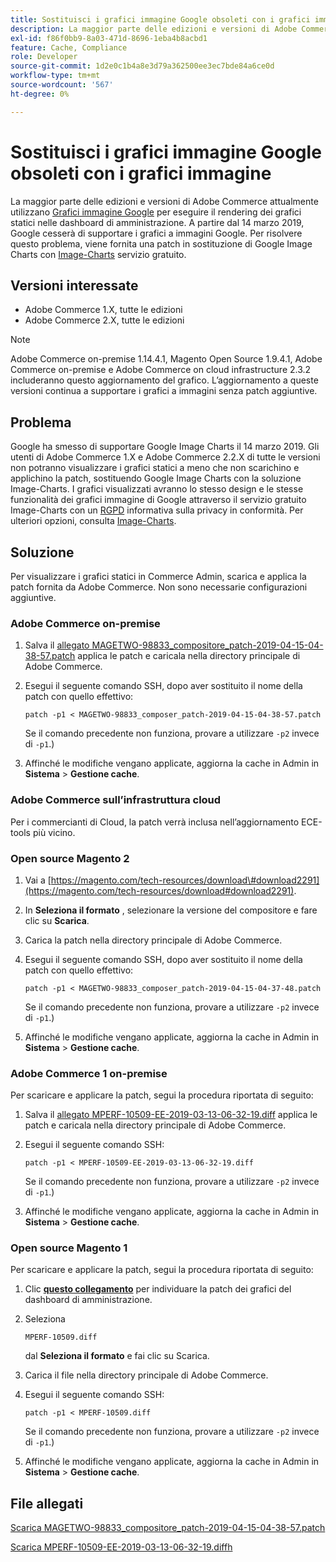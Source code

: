 ```yaml
---
title: Sostituisci i grafici immagine Google obsoleti con i grafici immagine
description: La maggior parte delle edizioni e versioni di Adobe Commerce attualmente utilizza [Google Image Charts](https://developers.google.com/chart/image/) per eseguire il rendering dei grafici statici nelle dashboard di amministrazione. A partire dal 14 marzo 2019, Google cesserà di supportare i grafici a immagini Google. Per risolvere questo problema, forniamo una patch per sostituire Google Image Charts con il servizio gratuito [Image-Charts](https://www.image-charts.com/).
exl-id: f86f0bb9-8a03-471d-8696-1eba4b8acbd1
feature: Cache, Compliance
role: Developer
source-git-commit: 1d2e0c1b4a8e3d79a362500ee3ec7bde84a6ce0d
workflow-type: tm+mt
source-wordcount: '567'
ht-degree: 0%

---
```


# Sostituisci i grafici immagine Google obsoleti con i grafici immagine

La maggior parte delle edizioni e versioni di Adobe Commerce attualmente utilizzano [Grafici immagine Google](https://developers.google.com/chart/image/) per eseguire il rendering dei grafici statici nelle dashboard di amministrazione. A partire dal 14 marzo 2019, Google cesserà di supportare i grafici a immagini Google. Per risolvere questo problema, viene fornita una patch in sostituzione di Google Image Charts con [Image-Charts](https://www.image-charts.com/) servizio gratuito.

## Versioni interessate

* Adobe Commerce 1.X, tutte le edizioni
* Adobe Commerce 2.X, tutte le edizioni

>[!NOTE]
>
>Adobe Commerce on-premise 1.14.4.1, Magento Open Source 1.9.4.1, Adobe Commerce on-premise e Adobe Commerce on cloud infrastructure 2.3.2 includeranno questo aggiornamento del grafico. L’aggiornamento a queste versioni continua a supportare i grafici a immagini senza patch aggiuntive.

## Problema

Google ha smesso di supportare Google Image Charts il 14 marzo 2019. Gli utenti di Adobe Commerce 1.X e Adobe Commerce 2.2.X di tutte le versioni non potranno visualizzare i grafici statici a meno che non scarichino e applichino la patch, sostituendo Google Image Charts con la soluzione Image-Charts. I grafici visualizzati avranno lo stesso design e le stesse funzionalità dei grafici immagine di Google attraverso il servizio gratuito Image-Charts con un [RGPD](https://www.image-charts.com/data-processing-addendum.html) informativa sulla privacy in conformità. Per ulteriori opzioni, consulta [Image-Charts](https://www.image-charts.com/).

## Soluzione

Per visualizzare i grafici statici in Commerce Admin, scarica e applica la patch fornita da Adobe Commerce. Non sono necessarie configurazioni aggiuntive.

### Adobe Commerce on-premise

1. Salva il [allegato MAGETWO-98833\_compositore\_patch-2019-04-15-04-38-57.patch](assets/MAGETWO-98833_composer_patch-2019-04-15-04-38-57.patch.zip) applica le patch e caricala nella directory principale di Adobe Commerce.
1. Esegui il seguente comando SSH, dopo aver sostituito il nome della patch con quello effettivo:

   ```git
   patch -p1 < MAGETWO-98833_composer_patch-2019-04-15-04-38-57.patch
   ```

   Se il comando precedente non funziona, provare a utilizzare `-p2` invece di `-p1`.)

1. Affinché le modifiche vengano applicate, aggiorna la cache in Admin in **Sistema** > **Gestione cache**.

### Adobe Commerce sull’infrastruttura cloud

Per i commercianti di Cloud, la patch verrà inclusa nell’aggiornamento ECE-tools più vicino.

### Open source Magento 2

1. Vai a [https://magento.com/tech-resources/download\#download2291](https://magento.com/tech-resources/download#download2291).
1. In **Seleziona il formato** , selezionare la versione del compositore e fare clic su **Scarica**.
1. Carica la patch nella directory principale di Adobe Commerce.
1. Esegui il seguente comando SSH, dopo aver sostituito il nome della patch con quello effettivo:

   ```git
   patch -p1 < MAGETWO-98833_composer_patch-2019-04-15-04-37-48.patch
   ```

   Se il comando precedente non funziona, provare a utilizzare `-p2` invece di `-p1`.)

1. Affinché le modifiche vengano applicate, aggiorna la cache in Admin in **Sistema** > **Gestione cache**.

### Adobe Commerce 1 on-premise

Per scaricare e applicare la patch, segui la procedura riportata di seguito:

1. Salva il [allegato MPERF-10509-EE-2019-03-13-06-32-19.diff](assets/MPERF-10509-EE-2019-03-13-06-32-19.diff.zip) applica le patch e caricala nella directory principale di Adobe Commerce.
1. Esegui il seguente comando SSH:

   ```git
   patch -p1 < MPERF-10509-EE-2019-03-13-06-32-19.diff
   ```

   Se il comando precedente non funziona, provare a utilizzare `-p2` invece di `-p1`.)

1. Affinché le modifiche vengano applicate, aggiorna la cache in Admin in **Sistema** > **Gestione cache**.

### Open source Magento 1

Per scaricare e applicare la patch, segui la procedura riportata di seguito:

1. Clic [**questo collegamento**](https://magento.com/tech-resources/download#download2283) per individuare la patch dei grafici del dashboard di amministrazione.
1. Seleziona

   ```git
   MPERF-10509.diff
   ```

   dal **Seleziona il formato** e fai clic su Scarica.

1. Carica il file nella directory principale di Adobe Commerce.
1. Esegui il seguente comando SSH:

   ```git
   patch -p1 < MPERF-10509.diff
   ```

   Se il comando precedente non funziona, provare a utilizzare `-p2` invece di `-p1`.)

1. Affinché le modifiche vengano applicate, aggiorna la cache in Admin in **Sistema** > **Gestione cache**.

## File allegati

[Scarica MAGETWO-98833_compositore_patch-2019-04-15-04-38-57.patch](assets/MAGETWO-98833_composer_patch-2019-04-15-04-38-57.patch)

[Scarica MPERF-10509-EE-2019-03-13-06-32-19.diffh](assets/MPERF-10509-EE-2019-03-13-06-32-19.diff)
